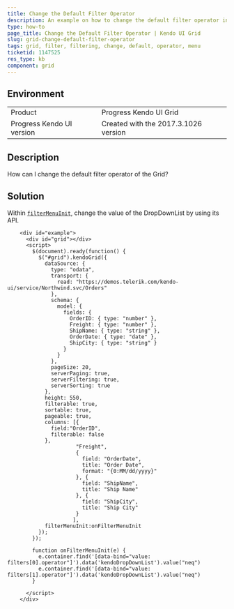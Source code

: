 ```yaml
---
title: Change the Default Filter Operator
description: An example on how to change the default filter operator in the Kendo UI Grid.
type: how-to
page_title: Change the Default Filter Operator | Kendo UI Grid
slug: grid-change-default-filter-operator
tags: grid, filter, filtering, change, default, operator, menu
ticketid: 1147525
res_type: kb
component: grid
---
```


## Environment

<table>
 <tr>
  <td>Product</td>
  <td>Progress Kendo UI Grid</td>
 </tr>
 <tr>
  <td>Progress Kendo UI version</td>
  <td>Created with the 2017.3.1026 version</td>
 </tr>
</table>

## Description

How can I change the default filter operator of the Grid?

## Solution

Within [`filterMenuInit`](https://docs.telerik.com/kendo-ui/api/javascript/ui/grid/events/filtermenuinit), change the value of the DropDownList by using its API.

```dojo
    <div id="example">
      <div id="grid"></div>
      <script>
        $(document).ready(function() {
          $("#grid").kendoGrid({
            dataSource: {
              type: "odata",
              transport: {
                read: "https://demos.telerik.com/kendo-ui/service/Northwind.svc/Orders"
              },
              schema: {
                model: {
                  fields: {
                    OrderID: { type: "number" },
                    Freight: { type: "number" },
                    ShipName: { type: "string" },
                    OrderDate: { type: "date" },
                    ShipCity: { type: "string" }
                  }
                }
              },
              pageSize: 20,
              serverPaging: true,
              serverFiltering: true,
              serverSorting: true
            },
            height: 550,
            filterable: true,
            sortable: true,
            pageable: true,
            columns: [{
              field:"OrderID",
              filterable: false
            },
                      "Freight",
                      {
                        field: "OrderDate",
                        title: "Order Date",
                        format: "{0:MM/dd/yyyy}"
                      }, {
                        field: "ShipName",
                        title: "Ship Name"
                      }, {
                        field: "ShipCity",
                        title: "Ship City"
                      }
                     ],
            filterMenuInit:onFilterMenuInit
          });
        });

        function onFilterMenuInit(e) {
          e.container.find('[data-bind="value: filters[0].operator"]').data('kendoDropDownList').value("neq")
          e.container.find('[data-bind="value: filters[1].operator"]').data('kendoDropDownList').value("neq")
        }

      </script>
    </div>
```
